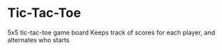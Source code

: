 # Tic-Tac-Toe

5x5 tic-tac-toe game board 
Keeps track of scores for each player, and alternates who starts
